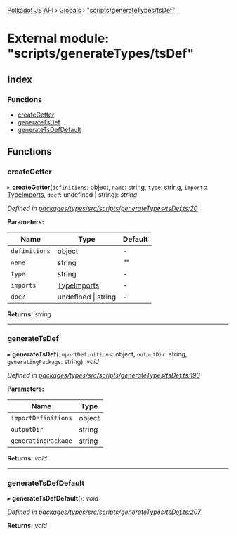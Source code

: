 [Polkadot JS API](../README.md) › [Globals](../globals.md) › ["scripts/generateTypes/tsDef"](_scripts_generatetypes_tsdef_.md)

# External module: "scripts/generateTypes/tsDef"

## Index

### Functions

* [createGetter](_scripts_generatetypes_tsdef_.md#creategetter)
* [generateTsDef](_scripts_generatetypes_tsdef_.md#generatetsdef)
* [generateTsDefDefault](_scripts_generatetypes_tsdef_.md#generatetsdefdefault)

## Functions

###  createGetter

▸ **createGetter**(`definitions`: object, `name`: string, `type`: string, `imports`: [TypeImports](../interfaces/_scripts_util_imports_.typeimports.md), `doc?`: undefined | string): *string*

*Defined in [packages/types/src/scripts/generateTypes/tsDef.ts:20](https://github.com/polkadot-js/api/blob/64a4bb2e1/packages/types/src/scripts/generateTypes/tsDef.ts#L20)*

**Parameters:**

Name | Type | Default |
------ | ------ | ------ |
`definitions` | object | - |
`name` | string | "" |
`type` | string | - |
`imports` | [TypeImports](../interfaces/_scripts_util_imports_.typeimports.md) | - |
`doc?` | undefined &#124; string | - |

**Returns:** *string*

___

###  generateTsDef

▸ **generateTsDef**(`importDefinitions`: object, `outputDir`: string, `generatingPackage`: string): *void*

*Defined in [packages/types/src/scripts/generateTypes/tsDef.ts:193](https://github.com/polkadot-js/api/blob/64a4bb2e1/packages/types/src/scripts/generateTypes/tsDef.ts#L193)*

**Parameters:**

Name | Type |
------ | ------ |
`importDefinitions` | object |
`outputDir` | string |
`generatingPackage` | string |

**Returns:** *void*

___

###  generateTsDefDefault

▸ **generateTsDefDefault**(): *void*

*Defined in [packages/types/src/scripts/generateTypes/tsDef.ts:207](https://github.com/polkadot-js/api/blob/64a4bb2e1/packages/types/src/scripts/generateTypes/tsDef.ts#L207)*

**Returns:** *void*

